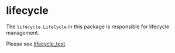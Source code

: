 # lifecycle

The `lifecycle.LifeCycle` in this package is responsible for lifecycle management.

Please see [lifecycle_test](./lifecycle_test.go).
